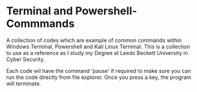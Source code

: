 # Terminal and Powershell-Commmands
A collection of codes which are example of common commands within Windows Terminal, Powershell and Kali Linux Terminal. This is a collection to use as a reference as I study my Degree at Leeds Beckett University in Cyber Security.

Each code wil have the command 'pause' if required to make sure you can run the code directly from file explorer. Once you press a key, the program will terminate.